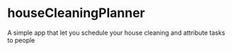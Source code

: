 # houseCleaningPlanner
A simple app that let you schedule your house cleaning and attribute tasks to people
